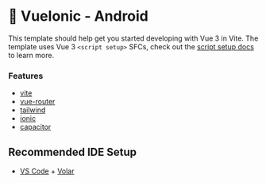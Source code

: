 # 🚀  VueIonic - Android

This template should help get you started developing with Vue 3 in Vite. The template uses Vue 3 `<script setup>` SFCs, check out the [script setup docs](https://v3.vuejs.org/api/sfc-script-setup.html#sfc-script-setup) to learn more.

### Features
* [ vite ](https://vitejs.dev/)
* [ vue-router ](https://router.vuejs.org/)
* [ tailwind ](https://tailwindcss.com/)
* [ ionic ](https://ionicframework.com/)
* [ capacitor ](https://capacitorjs.com/)

## Recommended IDE Setup

- [VS Code](https://code.visualstudio.com/) + [Volar](https://marketplace.visualstudio.com/items?itemName=Vue.volar)
